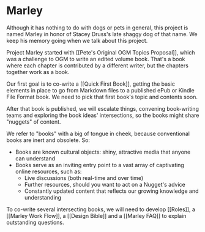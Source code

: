 # Marley

Although it has nothing to do with dogs or pets in general, this project is named Marley in honor of Stacey Druss's late shaggy dog of that name. We keep his memory going when we talk about this project. 

Project Marley started with [[Pete's Original OGM Topics Proposal]], which was a challenge to OGM to write an edited volume book. That's a book where each chapter is contributed by a different writer, but the chapters together work as a book. 

Our first goal is to co-write a [[Quick First Book]], getting the basic elements in place to go from Markdown files to a published ePub or Kindle File Format book. We need to pick that first book's topic and contents soon. 

After that book is published, we will escalate things, convening book-writing teams and exploring the book ideas' intersections, so the books might share "nuggets" of content. 

We refer to "books" with a big of tongue in cheek, because conventional books are inert and obsolete. So:

- Books are known cultural objects: shiny, attractive media that anyone can understand
- Books serve as an inviting entry point to a vast array of captivating online resources, such as:
	- Live discussions (both real-time and over time)
	- Further resources, should you want to act on a Nugget's advice 
	- Constantly updated content that reflects our growing knowledge and understanding

To co-write several intersecting books, we will need to develop [[Roles]], a [[Marley Work Flow]], a [[Design Bible]] and a [[Marley FAQ]] to explain outstanding questions. 